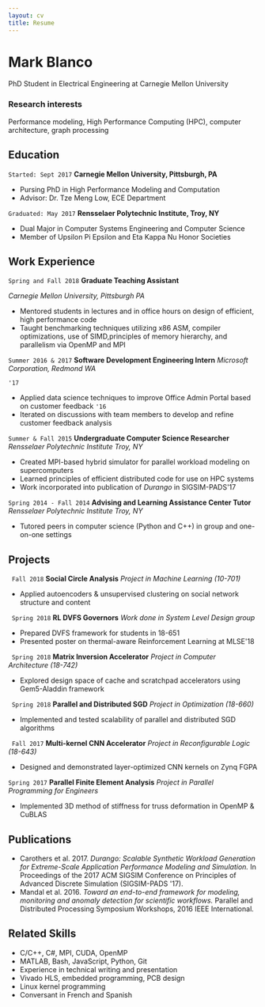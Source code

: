 ```yaml
---
layout: cv 
title: Resume
---
```

# Mark Blanco
PhD Student in Electrical Engineering at Carnegie Mellon University

<!-- ## Currently

Standing on the shoulders of giants -->

<!-- ### Specialized in

Laws of motion, gravitation, minting coins, disliking [Robert Hooke](http://en.wikipedia.org/wiki/Robert_Hooke) -->


### Research interests
Performance modeling, High Performance Computing (HPC), computer architecture, graph processing


## Education

`Started: Sept 2017`
__Carnegie Mellon University, Pittsburgh, PA__
<!-- `Cumulative GPA: 3.92/4.0` -->
- Pursing PhD in High Performance Modeling and Computation
- Advisor: Dr. Tze Meng Low, ECE Department

`Graduated: May 2017`
__Rensselaer Polytechnic Institute, Troy, NY__
<!-- `GPA: 3.93` -->
- Dual Major in Computer Systems Engineering and Computer Science 
- Member of Upsilon Pi Epsilon and Eta Kappa Nu Honor Societies


## Work Experience
`Spring and Fall 2018`
__Graduate Teaching Assistant__

*Carnegie Mellon University, Pittsburgh PA*

- Mentored students in lectures and in office hours on design of efficient, high performance code
- Taught benchmarking techniques utilizing x86 ASM, compiler optimizations, use of SIMD,principles of memory hierarchy, and parallelism via OpenMP and MPI




`Summer 2016 & 2017`
__Software Development Engineering Intern__
*Microsoft Corporation, Redmond WA*

`'17`
- Applied data science techniques to improve Office Admin Portal based on customer feedback
`'16`
- Iterated on discussions with team members to develop and refine customer feedback analysis



`Summer & Fall 2015`
__Undergraduate Computer Science Researcher__
*Rensselaer Polytechnic Institute Troy, NY*
- Created MPI-based hybrid simulator for parallel workload modeling on supercomputers
- Learned principles of efficient distributed code for use on HPC systems
- Work incorporated into publication of *Durango* in SIGSIM-PADS'17


`Spring 2014 - Fall 2014`
__Advising and Learning Assistance Center Tutor__
*Rensselaer Polytechnic Institute Troy, NY*
 - Tutored peers in computer science (Python and C++) in group and one-on-one settings




<!-- 
## Awards

`2012`
President, *Royal Society*, London, UK

Associate, *French Academy of Science*, Paris, France -->

## Projects
` Fall 2018`
__Social Circle Analysis__
*Project in Machine Learning (10-701)*
- Applied autoencoders & unsupervised clustering on social network structure and content

` Spring 2018`
__RL DVFS Governors__
*Work done in System Level Design group*
- Prepared DVFS framework for students in 18-651
- Presented poster on thermal-aware Reinforcement Learning at MLSE'18

` Spring 2018`
__Matrix Inversion Accelerator__
*Project in Computer Architecture (18-742)*
- Explored design space of cache and scratchpad accelerators using Gem5-Aladdin framework

` Spring 2018`
__Parallel and Distributed SGD__
*Project in Optimization (18-660)*
- Implemented and tested scalability of parallel and distributed SGD algorithms

` Fall 2017`
__Multi-kernel CNN Accelerator__
*Project in Reconfigurable Logic (18-643)*
- Designed and demonstrated layer-optimized CNN kernels on Zynq FGPA

`Spring 2017`
__Parallel Finite Element Analysis__
*Project in Parallel Programming for Engineers*
- Implemented 3D method of stiffness for truss deformation in OpenMP & CuBLAS

## Publications

- Carothers et al. 2017. *Durango: Scalable Synthetic Workload Generation for Extreme-Scale Application Performance Modeling and Simulation.* In Proceedings of the 2017 ACM SIGSIM Conference on Principles of Advanced Discrete Simulation (SIGSIM-PADS '17). 
- Mandal et al. 2016. *Toward an end-to-end framework for modeling, monitoring and anomaly detection for scientific workflows.* Parallel and Distributed Processing Symposium Workshops, 2016 IEEE International.

## Related Skills
- C/C++, C#, MPI, CUDA, OpenMP
- MATLAB, Bash, JavaScript, Python, Git
- Experience in technical writing and presentation
- Vivado HLS, embedded programming, PCB design
- Linux kernel programming
- Conversant in French and Spanish



<!-- ### Footer

Last updated: May 2013 -->


